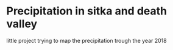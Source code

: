 # Precipitation in sitka and death valley
 little project trying to map the precipitation trough the year 2018
